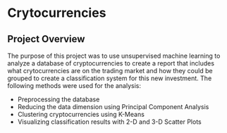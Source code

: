 # Crytocurrencies

## Project Overview

The purpose of this project was to use unsupervised machine learning to analyze a database of cryptocurrencies to create a report that includes what crytocurrencies are on the trading market and how they could be grouped to create a classification system for this new investment.  The following methods were used for the analysis:

- Preprocessing the database
- Reducing the data dimension using Principal Component Analysis
- Clustering cryptocurrencies using K-Means
- Visualizing classification results with 2-D and 3-D Scatter Plots
